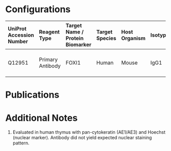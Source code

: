 # Configurations

| UniProt Accession Number   | Reagent Type     | Target Name / Protein Biomarker   | Target Species   | Host Organism   | Isotype   | Clonality   | Vendor            | Catalog Number   | Conjugate   | RRID   | Availability   | Method                 | Tissue Preservation               | Target Tissue   | Tissue State   | Detergent         | Antigen Retrieval Conditions   | Dye Inactivation Conditions   | Recommend   | Agree               | Disagree   | Contributor         | Notes       |
|:---------------------------|:-----------------|:----------------------------------|:-----------------|:----------------|:----------|:------------|:------------------|:-----------------|:------------|:-------|:---------------|:-----------------------|:----------------------------------|:----------------|:---------------|:------------------|:-------------------------------|:------------------------------|:------------|:--------------------|:-----------|:--------------------|:------------|
| Q12951                     | Primary Antibody | FOXI1                             | Human            | Mouse           | IgG1      | OTI1D4      | Novus Biologicals | NBP2-70747AF488  | AF488       | NA     | Stock          | Multiplexed 2D Imaging | 1:4 Cytofix/Cytoperm Fixed Frozen | Thymus          | NA             | 0.3% Triton-X-100 | NA                             | NA                            | No          | 0000-0002-3882-457X | NA         | 0000-0002-3882-457X | [1](#notes) |

# Publications



# Additional Notes

<a name="notes"></a>
1. Evaluated in human thymus with pan-cytokeratin (AE1/AE3) and Hoechst (nuclear marker). Antibody did not yield expected nuclear staining pattern.

